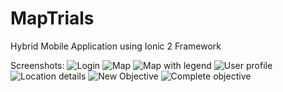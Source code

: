 # MapTrials
Hybrid Mobile Application using Ionic 2 Framework

Screenshots:
![Login](http://blog.juganaru.eu/maptrials/screenshots/maptrials-login.png)
![Map](http://blog.juganaru.eu/maptrials/screenshots/maptrials-map-no-legend.png)
![Map with legend](http://blog.juganaru.eu/maptrials/screenshots/maptrials-map-with-legend.png)
![User profile](http://blog.juganaru.eu/maptrials/screenshots/maptrials-user-profile.png)
![Location details](http://blog.juganaru.eu/maptrials/screenshots/maptrials-location-details.png)
![New Objective](http://blog.juganaru.eu/maptrials/screenshots/maptrials-new-objective.png)
![Complete objective](http://blog.juganaru.eu/maptrials/screenshots/maptrials-complete-objective.png)

